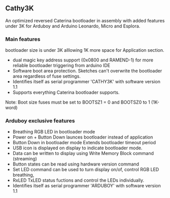 ## Cathy3K 

An optimized reversed Caterina bootloader in assembly  with added features
under 3K for Arduboy and Arduino Leonardo, Micro and Esplora.

### Main features

  bootloader size is under 3K alllowing 1K more space for Application section.
* dual magic key address support (0x0800 and RAMEND-1) for more reliable
  bootloader triggering from arduino IDE
* Software boot area protection. Sketches can't overwrite the bootloader area
  regardless of fuse settings.
* Identifies itself as serial programmer 'CATHY3K' with software version 1.1
* Supports everything Caterina bootloader supports.

Note:  Boot size fuses must be set to BOOTSZ1 = 0 and BOOTSZ0 to 1 (1K-word)

### Arduboy exclusive features

* Breathing RGB LED in bootloader mode
* Power on + Button Down launces bootloader instead of application
* Button Down in bootloader mode Extends bootloader timeout period
* USB icon is displayed on display to indicate bootloader mode.
* Data can be written to display using Write Memory Block command (streaming)
* Button states can be read using hardware version command
* Set LED command can be used to turn display on/of, control RGB LED breathing,
* RxLED TxLED status fuctions and control the LEDs individually.
* Identifies itself as serial programmer 'ARDUBOY' with software version 1.1
